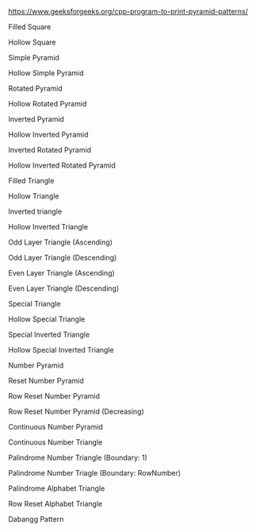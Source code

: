https://www.geeksforgeeks.org/cpp-program-to-print-pyramid-patterns/

Filled Square

Hollow Square

Simple Pyramid

Hollow Simple Pyramid

Rotated Pyramid

Hollow Rotated Pyramid

Inverted Pyramid

Hollow Inverted Pyramid

Inverted Rotated Pyramid

Hollow Inverted Rotated Pyramid

Filled Triangle

Hollow Triangle

Inverted triangle

Hollow Inverted Triangle

Odd Layer Triangle (Ascending)

Odd Layer Triangle (Descending)

Even Layer Triangle (Ascending)

Even Layer Triangle (Descending)

Special Triangle

Hollow Special Triangle

Special Inverted Triangle

Hollow Special Inverted Triangle

Number Pyramid

Reset Number Pyramid

Row Reset Number Pyramid

Row Reset Number Pyramid (Decreasing)

Continuous Number Pyramid

Continuous Number Triangle

Palindrome Number Triangle (Boundary: 1)

Palindrome Number Triagle (Boundary: RowNumber)

Palindrome Alphabet Triangle

Row Reset Alphabet Triangle

Dabangg Pattern
